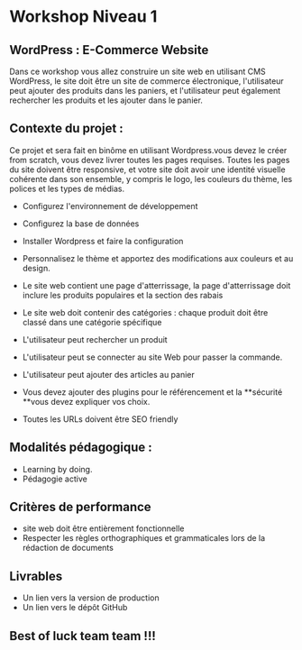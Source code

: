 # Workshop Niveau 1 

## WordPress : E-Commerce Website

Dans ce workshop vous allez construire un site web en utilisant CMS WordPress, le site doit être un site de commerce électronique, l'utilisateur peut ajouter des produits dans les paniers, et l'utilisateur peut également rechercher les produits et les ajouter dans le panier.

## Contexte du projet :

Ce projet et sera fait en binôme en utilisant Wordpress.vous devez le créer from scratch, vous devez livrer toutes les pages requises. Toutes les pages du site doivent être responsive, et votre site doit avoir une identité visuelle cohérente dans son ensemble, y compris le logo, les couleurs du thème, les polices et les types de médias.

- Configurez l'environnement de développement

- Configurez la base de données

- Installer Wordpress et faire la configuration

- Personnalisez le thème et apportez des modifications aux couleurs et au design.

- Le site web contient une page d'atterrissage, la page d'atterrissage doit inclure les produits populaires et la section des rabais

- Le site web doit contenir des catégories : chaque produit doit être classé dans une catégorie spécifique

- L'utilisateur peut rechercher un produit

- L'utilisateur peut se connecter au site Web pour passer la commande.

- L'utilisateur peut ajouter des articles au panier

- Vous devez ajouter des plugins pour le référencement et la **sécurité **vous devez expliquer vos choix.

- Toutes les URLs doivent être SEO friendly

## Modalités pédagogique :

- Learning by doing.
- Pédagogie active

## Critères de performance
- site web doit être entièrement fonctionnelle
- Respecter les règles orthographiques et grammaticales lors de la rédaction de documents
## Livrables

- Un lien vers la version de production
- Un lien vers le dépôt GitHub

## Best of luck team team !!!